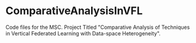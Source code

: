 # ComparativeAnalysisInVFL
Code files for the MSC. Project Titled "Comparative Analysis of Techniques in Vertical Federated Learning with Data-space Heterogeneity".
